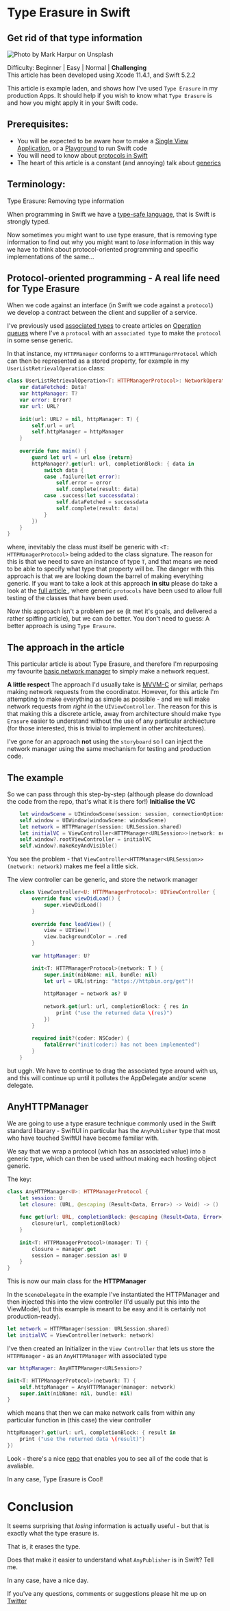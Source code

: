 # Type Erasure in Swift
## Get rid of that type information

![Photo by Mark Harpur on Unsplash](Images/0*ucWMyiN0BS944VAY.jpeg)

Difficulty: Beginner | Easy | Normal | **Challenging**<br/>
This article has been developed using Xcode 11.4.1, and Swift 5.2.2

This article is example laden, and shows how I've used `Type Erasure` in my production Apps. It should help if you wish to know what `Type Erasure` is and how you might apply it in your Swift code.

## Prerequisites:
* You will be expected to be aware how to make a [Single View Application](https://medium.com/swlh/your-first-ios-application-using-xcode-9983cf6efb71), or a [Playground](https://medium.com/@stevenpcurtis.sc/coding-in-swift-playgrounds-1a5563efa089) to run Swift code
* You will need to know about [protocols in Swift](https://medium.com/@stevenpcurtis.sc/protocols-in-swift-f46c31283b18)
* The heart of this article is a constant (and annoying) talk about [generics](https://medium.com/better-programming/generics-in-swift-aa111f1c549)

## Terminology:
Type Erasure: Removing type information 

When programming in Swift we have a [type-safe language](https://medium.com/@stevenpcurtis.sc/why-type-safety-is-essential-in-swift-363a5fd2a795), that is Swift is strongly typed.  

Now sometimes you might want to use type erasure, that is removing type information to find out why you might want to *lose* information in this way we have to think about protocol-oriented programming and specific implementations of the same...

## Protocol-oriented programming - A real life need for Type Erasure
When we code against an interface (in Swift we code against a `protocol`) we develop a contract between the client and supplier of a service. 

I've previously used [associated types](https://medium.com/@stevenpcurtis.sc/protocols-with-associated-types-in-swift-eec850af3c02) to create articles on [Operation queues](https://medium.com/@stevenpcurtis.sc/use-operationqueue-to-chain-api-calls-in-swift-71eefd6891ef) where I've a `protocol` with an `associated type` to make the `protocol` in some sense generic.

In that instance, my `HTTPManager` conforms to a `HTTPManagerProtocol` which can then be represented as a stored property, for example in my `UserListRetrievalOperation` class:

```swift
class UserListRetrievalOperation<T: HTTPManagerProtocol>: NetworkOperation {
    var dataFetched: Data?
    var httpManager: T?
    var error: Error?
    var url: URL?
    
    init(url: URL? = nil, httpManager: T) {
        self.url = url
        self.httpManager = httpManager
    }
       
    override func main() {
        guard let url = url else {return}
        httpManager?.get(url: url, completionBlock: { data in
            switch data {
            case .failure(let error):
                self.error = error
                self.complete(result: data)
            case .success(let successdata):
                self.dataFetched = successdata
                self.complete(result: data)
            }
        })
    }
}
```

where, inevitably the class must itself be generic with  `<T: HTTPManagerProtocol>` being added to the class signature. The reason for this is that we need to save an instance of type `T`, and that means we need to be able to specify what type that property will be. The danger with this approach is that we are looking down the barrel of making everything generic. If you want to take a look at this approach **in situ** please do take a look at the [full article ](https://medium.com/@stevenpcurtis.sc/use-operationqueue-to-chain-api-calls-in-swift-71eefd6891ef), where generic `protocols` have been used to allow full testing of the classes that have been used. 

Now this approach isn't a problem per se (it met it's goals, and delivered a rather spiffing article), but we can do better. You don't need to guess: A better approach is using `Type Erasure`.

## The approach in the article
This particular article is about Type Erasure, and therefore I'm repurposing my favourite [basic network manager](https://medium.com/@stevenpcurtis.sc/my-basic-httpmanager-in-swift-db2be1e340c2) to simply make a network request.

**A little respect**
The approach I'd usually take is [MVVM-C](https://medium.com/@stevenpcurtis.sc/mvvm-c-architecture-with-dependency-injection-testing-3b7197eb2e4d) or similar, perhaps making network requests from the coordinator. However, for this article I'm attempting to make everything as simple as possible - and we will make network requests from *right in* the `UIViewController`. The reason for this is that making this a discrete article, away from architecture should make `Type Erasure` easier to understand without the use of any particular archiecture (for those interested, this is trivial to implement in other architectures).

I've gone for an approach **not** using the `storyboard` so I can inject the network manager using the same mechanism for testing and production code. 

## The example
So we can pass through this step-by-step (although please do download the code from the repo, that's what it is there for!)
**Initialise the VC**

```swift
    let windowScene = UIWindowScene(session: session, connectionOptions: connectionOptions)
    self.window = UIWindow(windowScene: windowScene)
    let network = HTTPManager(session: URLSession.shared)
    let initialVC = ViewController<HTTPManager<URLSession>>(network: network)
    self.window?.rootViewController = initialVC
    self.window?.makeKeyAndVisible()
```
You see the problem - that `ViewController<HTTPManager<URLSession>>(network: network)` makes me feel a little sick.

The view controller can be generic, and store the network manager 
```swift
    class ViewController<U: HTTPManagerProtocol>: UIViewController {
        override func viewDidLoad() {
            super.viewDidLoad()
        }
        
        override func loadView() {
            view = UIView()
            view.backgroundColor = .red
        }
        
        var httpManager: U?

        init<T: HTTPManagerProtocol>(network: T ) {
            super.init(nibName: nil, bundle: nil)
            let url = URL(string: "https://httpbin.org/get")!
            
            httpManager = network as? U
            
            network.get(url: url, completionBlock: { res in
                print ("use the returned data \(res)")
            })
        }
        
        required init?(coder: NSCoder) {
            fatalError("init(coder:) has not been implemented")
        }
    }
```

but uggh. We have to continue to drag the associated type around with us, and this will continue up until it pollutes the AppDelegate and/or scene delegate.

## AnyHTTPManager

We are going to use a type erasure technique commonly  used in the Swift standard libarary - SwiftUI in particular has the `AnyPublisher` type that most who have touched SwiftUI have become familiar with. 

We say that we wrap a protocol (which has an associated value) into a generic type, which can then be used without making each hosting object generic.

The key:
```swift
class AnyHTTPManager<U>: HTTPManagerProtocol {
    let session: U
    let closure: (URL, @escaping (Result<Data, Error>) -> Void) -> ()
    
    func get(url: URL, completionBlock: @escaping (Result<Data, Error>) -> Void) {
        closure(url, completionBlock)
    }
    
    init<T: HTTPManagerProtocol>(manager: T) {
        closure = manager.get
        session = manager.session as! U
    }
}
```
This is now our main class for the **HTTPManager**

In the `SceneDelegate` in the example I've instantiated the HTTPManager and then injected this into the view controller (I'd usually put this into the ViewModel, but this example is meant to be easy and it is certainly not production-ready).

```swift
let network = HTTPManager(session: URLSession.shared)
let initialVC = ViewController(network: network)
```

I've then created an Initializer in the `View Controller` that lets us store the `HTTPManager` - as an `AnyHTTPManager` with associated type

```swift
var httpManager: AnyHTTPManager<URLSession>?

init<T: HTTPManagerProtocol>(network: T) {
    self.httpManager = AnyHTTPManager(manager: network)
    super.init(nibName: nil, bundle: nil)
}
```

which means that then we can make network calls from within any particular function in (this case) the view controller

```swift
httpManager?.get(url: url, completionBlock: { result in
    print ("use the returned data \(result)")
})
```

Look - there's a nice [repo](https://github.com/stevencurtis/SwiftCoding/tree/master/ThreadSafeArray) that enables you to see all of the code that is avaliable. 

In any case, Type Erasure is Cool!


# Conclusion
It seems surprising that *losing* information is actually useful - but that is exactly what the type erasure is.

That is, it erases the type.

Does that make it easier to understand what `AnyPublisher` is in Swift? Tell me.

In any case, have a nice day.
 
 If you've any questions, comments or suggestions please hit me up on [Twitter](https://twitter.com/stevenpcurtis) 